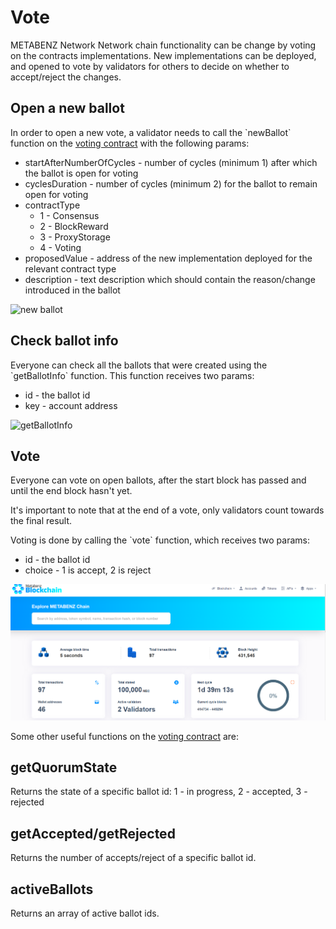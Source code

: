 # Vote

METABENZ Network Network chain functionality can be change by voting on the contracts implementations. New implementations can be deployed, and opened to vote by validators for others to decide on whether to accept/reject the changes.

## Open a new ballot

In order to open a new vote, a validator needs to call the \`newBallot\` function on the [voting contract](https://metabenz.com/address/0x23a0f3370F7dCc4203c3F7f588856f388F3274e8) with the following params:

- startAfterNumberOfCycles - number of cycles (minimum 1) after which the ballot is open for voting
- cyclesDuration - number of cycles (minimum 2) for the ballot to remain open for voting
- contractType
  - 1 - Consensus
  - 2 - BlockReward
  - 3 - ProxyStorage
  - 4 - Voting
- proposedValue - address of the new implementation deployed for the relevant contract type
- description - text description which should contain the reason/change introduced in the ballot

![new ballot](<../../.gitbook/assets/image (5).png>)

## Check ballot info

Everyone can check all the ballots that were created using the \`getBallotInfo\` function. This function receives two params:

- id - the ballot id
- key - account address

![getBallotInfo](<../../.gitbook/assets/image (2).png>)

## Vote

Everyone can vote on open ballots, after the start block has passed and until the end block hasn't yet.

It's important to note that at the end of a vote, only validators count towards the final result.

Voting is done by calling the \`vote\` function, which receives two params:

- id - the ballot id
- choice - 1 is accept, 2 is reject

![vote](../../.gitbook/assets/image.png)

Some other useful functions on the [voting contract](https://metabenz.com/address/0x23a0f3370F7dCc4203c3F7f588856f388F3274e8) are:

## getQuorumState

Returns the state of a specific ballot id: 1 - in progress, 2 - accepted, 3 - rejected

## getAccepted/getRejected

Returns the number of accepts/reject of a specific ballot id.

## activeBallots

Returns an array of active ballot ids.
